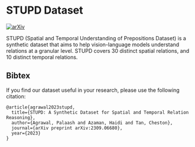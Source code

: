 # STUPD Dataset


[![arXiv](https://img.shields.io/badge/arXiv-2309.06680v1.svg?style=plastic)](https://arxiv.org/abs/2309.06680v1)

STUPD (Spatial and Temporal Understanding of Prepositions Dataset) is a synthetic dataset that aims to help vision-language models understand relations at a granular level. STUPD covers 30 distinct spatial relations, and 10 distinct temporal relations. 





## Bibtex
If you find our dataset useful in your research, please use the following citation:

```
@article{agrawal2023stupd,
  title={STUPD: A Synthetic Dataset for Spatial and Temporal Relation Reasoning},
  author={Agrawal, Palaash and Azaman, Haidi and Tan, Cheston},
  journal={arXiv preprint arXiv:2309.06680},
  year={2023}
}
```
